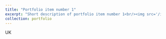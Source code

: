 ```yaml
---
title: "Portfolio item number 1"
excerpt: "Short description of portfolio item number 1<br/><img src='/images/UK.png'>"
collection: portfolio
---
```

UK
